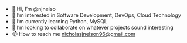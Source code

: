 - 👋 Hi, I’m @njnelso
- 👀 I’m interested in Software Development, DevOps, Cloud Technology
- 🌱 I’m currently learning Python, MySQL
- 💞️ I’m looking to collaborate on whatever projects sound interesting
- 📫 How to reach me nicholasjnelson96@gmail.com

<!---
njnelso/njnelso is a ✨ special ✨ repository because its `README.md` (this file) appears on your GitHub profile.
You can click the Preview link to take a look at your changes.
--->
